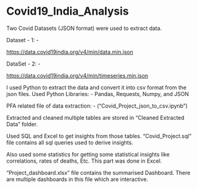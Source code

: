 # Covid19_India_Analysis

Two Covid Datasets (JSON format) were used to extract data.

Dataset - 1: -

https://data.covid19india.org/v4/min/data.min.json

DataSet - 2: -

https://data.covid19india.org/v4/min/timeseries.min.json

I used Python to extract the data and convert it into csv format from the json files.
Used Python Libraries: - Pandas, Requests, Numpy, and JSON

PFA related file of data extraction: - (“Covid_Project_json_to_csv.ipynb”)

Extracted and cleaned multiple tables are stored in “Cleaned Extracted Data” folder.

Used SQL and Excel to get insights from those tables. “Covid_Project.sql” file contains all sql
queries used to derive insights.

Also used some statistics for getting some statistical insights like correlations, rates of deaths,
Etc. This part was done in Excel.

“Project_dashboard.xlsx” file contains the summarised Dashboard. There are multiple
dashboards in this file which are interactive.
